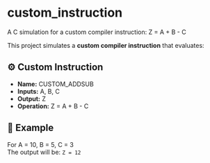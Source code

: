 # custom_instruction
A C simulation for a custom compiler instruction: Z = A + B - C


This project simulates a **custom compiler instruction** that evaluates:


## ⚙️ Custom Instruction

- **Name:** CUSTOM_ADDSUB
- **Inputs:** A, B, C
- **Output:** Z
- **Operation:** Z = A + B - C

## 🧪 Example

For A = 10, B = 5, C = 3  
The output will be: `Z = 12`


